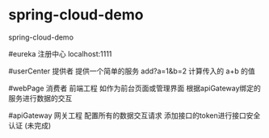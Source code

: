 # spring-cloud-demo
spring-cloud-demo

#eureka
注册中心
localhost:1111

#userCenter
提供者
提供一个简单的服务  add?a=1&b=2
计算传入的 a+b 的值

#webPage
消费者 
前端工程 如作为前台页面或管理界面 根据apiGateway绑定的服务进行数据的交互

#apiGateway
网关工程
配置所有的数据交互请求 
添加接口的token进行接口安全认证 (未完成)

